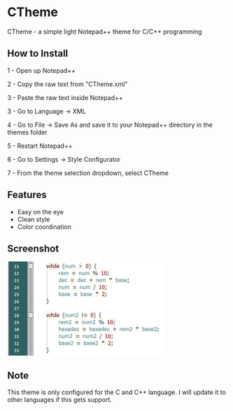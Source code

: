 # CTheme
CTheme - a simple light Notepad++ theme for C/C++ programming

## How to Install
1 - Open up Notepad++

2 - Copy the raw text from "CTheme.xml"

3 - Paste the raw text inside Notepad++

3 - Go to Language -> XML

4 - Go to File -> Save As and save it to your Notepad++ directory in the themes folder

5 - Restart Notepad++

6 - Go to Settings -> Style Configurator

7 - From the theme selection dropdown, select CTheme

## Features
- Easy on the eye
- Clean style
- Color coordination

## Screenshot
![alt text](https://github.com/bricelavie/CTheme/blob/master/CTheme.PNG)

## Note
This theme is only configured for the C and C++ language. I will update it to other languages if this gets support.
